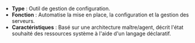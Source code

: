 - **Type** : Outil de gestion de configuration.
- **Fonction** : Automatise la mise en place, la configuration et la gestion des serveurs.
- **Caractéristiques** : Basé sur une architecture maître/agent, décrit l'état souhaité des ressources système à l'aide d'un langage déclaratif.